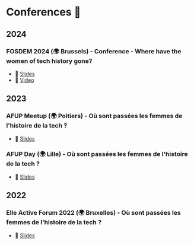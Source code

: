 # Conferences 🎤

## 2024

### FOSDEM 2024 (🌍 Brussels) - Conference - Where have the women of tech  history gone?
- 🎫 [Slides](https://lauwed.github.io/conferences/2024/fosdem-2024-women-computer-science-history.html)
- 🎥 [Video](https://fosdem.org/2024/schedule/event/fosdem-2024-2850-where-have-the-women-of-tech-history-gone-/)

## 2023

### AFUP Meetup (🌍 Poitiers) - Où sont passées les femmes de l'histoire de la tech ?
- 🎫 [Slides](https://lauwed.github.io/conferences/2023/afup-day-lille-femmes-histoire-informatique.html)

### AFUP Day (🌍 Lille) - Où sont passées les femmes de l'histoire de la tech ?
- 🎫 [Slides](https://lauwed.github.io/conferences/2023/afup-day-lille-femmes-histoire-informatique.html)

## 2022

### Elle Active Forum 2022 (🌍 Bruxelles) - Où sont passées les femmes de l'histoire de la tech ?
- 🎫 [Slides](https://lauwed.github.io/conferences/2022/forum-elle-magazine-femmes-histoire-informatique.html)
